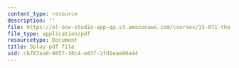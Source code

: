 ```yaml
---
content_type: resource
description: ''
file: https://ol-ocw-studio-app-qa.s3.amazonaws.com/courses/15-071-the-analytics-edge-spring-2017/cb787aa0805716c4e83f2fd1eae86a44_kTOfGiScMsI.pdf
file_type: application/pdf
resourcetype: Document
title: 3play pdf file
uid: cb787aa0-8057-16c4-e83f-2fd1eae86a44
---
```

